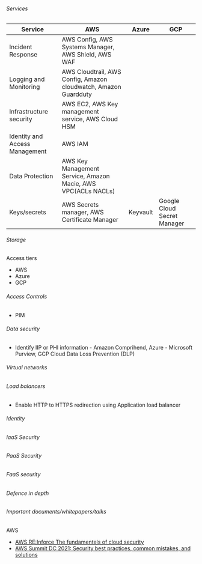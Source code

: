 ###### Services
| Service  | AWS | Azure | GCP |
| -------- | --- | ----- | --- |
| Incident Response| AWS Config, AWS Systems Manager, AWS Shield, AWS WAF |
| Logging and Monitoring | AWS Cloudtrail, AWS Config, Amazon cloudwatch, Amazon Guardduty |
| Infrastructure security | AWS EC2, AWS Key management service, AWS Cloud HSM | 
| Identity and Access Management | AWS IAM |
| Data Protection | AWS Key Management Service, Amazon Macie, AWS VPC(ACLs NACLs) |
| Keys/secrets | AWS Secrets manager, AWS Certificate Manager | Keyvault | Google Cloud Secret Manager |

###### Storage
Access tiers 
- AWS
- Azure
- GCP
  
###### Access Controls
- PIM

###### Data security
- Identify IIP or PHI information - Amazon Comprihend, Azure - Microsoft Purview, GCP Cloud Data Loss Prevention (DLP)
###### Virtual networks
###### Load balancers
- Enable HTTP to HTTPS redirection using Application load balancer
###### Identity
###### IaaS Security
###### PaaS Security
###### FaaS security
###### Defence in depth

###### Important documents/whitepapers/talks

AWS 
- [AWS RE:Inforce The fundamentels of cloud security](https://www.youtube.com/watch?v=-ObImxw1PmI)
- [AWS Summit DC 2021: Security best practices, common mistakes, and solutions](https://www.youtube.com/watch?v=tmuClE3nWlk)

